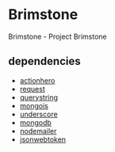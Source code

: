 Brimstone
================

Brimstone - Project Brimstone

dependencies
---
+ [actionhero](actionherojs.com)
+ [request](https://www.npmjs.org/package/request)
+ [querystring](https://www.npmjs.org/package/querystring)
+ [mongojs](https://www.npmjs.org/package/mongojs)
+ [underscore](https://www.npmjs.org/package/underscore)
+ [mongodb](https://www.npmjs.org/package/mongodb)
+ [nodemailer](https://www.npmjs.org/package/nodemailer)
+ [jsonwebtoken](https://www.npmjs.org/package/jsonwebtoken)   
  

